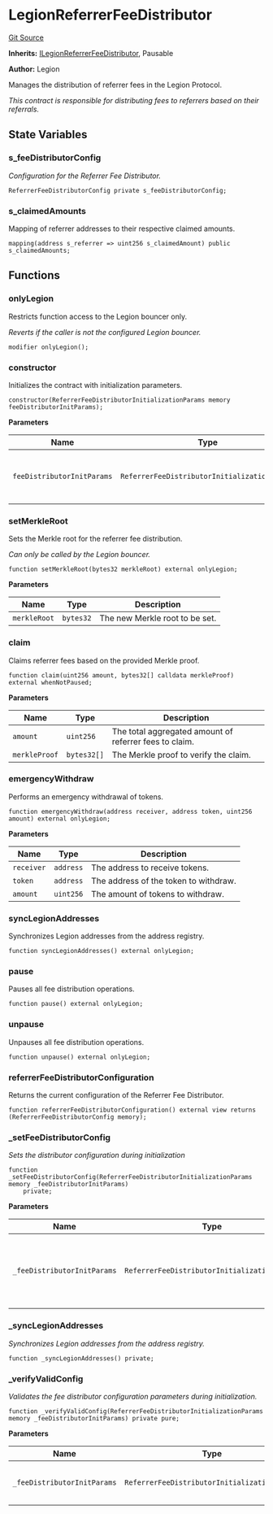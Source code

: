 # LegionReferrerFeeDistributor
[Git Source](https://github.com/Legion-Team/legion-protocol-contracts/blob/85d479ea08d148a380138b535ed11768adee16de/src/distribution/LegionReferrerFeeDistributor.sol)

**Inherits:**
[ILegionReferrerFeeDistributor](/src/interfaces/distribution/ILegionReferrerFeeDistributor.sol/interface.ILegionReferrerFeeDistributor.md), Pausable

**Author:**
Legion

Manages the distribution of referrer fees in the Legion Protocol.

*This contract is responsible for distributing fees to referrers based on their referrals.*


## State Variables
### s_feeDistributorConfig
*Configuration for the Referrer Fee Distributor.*


```solidity
ReferrerFeeDistributorConfig private s_feeDistributorConfig;
```


### s_claimedAmounts
Mapping of referrer addresses to their respective claimed amounts.


```solidity
mapping(address s_referrer => uint256 s_claimedAmount) public s_claimedAmounts;
```


## Functions
### onlyLegion

Restricts function access to the Legion bouncer only.

*Reverts if the caller is not the configured Legion bouncer.*


```solidity
modifier onlyLegion();
```

### constructor

Initializes the contract with initialization parameters.


```solidity
constructor(ReferrerFeeDistributorInitializationParams memory feeDistributorInitParams);
```
**Parameters**

|Name|Type|Description|
|----|----|-----------|
|`feeDistributorInitParams`|`ReferrerFeeDistributorInitializationParams`|The initialization parameters for the fee distributor.|


### setMerkleRoot

Sets the Merkle root for the referrer fee distribution.

*Can only be called by the Legion bouncer.*


```solidity
function setMerkleRoot(bytes32 merkleRoot) external onlyLegion;
```
**Parameters**

|Name|Type|Description|
|----|----|-----------|
|`merkleRoot`|`bytes32`|The new Merkle root to be set.|


### claim

Claims referrer fees based on the provided Merkle proof.


```solidity
function claim(uint256 amount, bytes32[] calldata merkleProof) external whenNotPaused;
```
**Parameters**

|Name|Type|Description|
|----|----|-----------|
|`amount`|`uint256`|The total aggregated amount of referrer fees to claim.|
|`merkleProof`|`bytes32[]`|The Merkle proof to verify the claim.|


### emergencyWithdraw

Performs an emergency withdrawal of tokens.


```solidity
function emergencyWithdraw(address receiver, address token, uint256 amount) external onlyLegion;
```
**Parameters**

|Name|Type|Description|
|----|----|-----------|
|`receiver`|`address`|The address to receive tokens.|
|`token`|`address`|The address of the token to withdraw.|
|`amount`|`uint256`|The amount of tokens to withdraw.|


### syncLegionAddresses

Synchronizes Legion addresses from the address registry.


```solidity
function syncLegionAddresses() external onlyLegion;
```

### pause

Pauses all fee distribution operations.


```solidity
function pause() external onlyLegion;
```

### unpause

Unpauses all fee distribution operations.


```solidity
function unpause() external onlyLegion;
```

### referrerFeeDistributorConfiguration

Returns the current configuration of the Referrer Fee Distributor.


```solidity
function referrerFeeDistributorConfiguration() external view returns (ReferrerFeeDistributorConfig memory);
```

### _setFeeDistributorConfig

*Sets the distributor configuration during initialization*


```solidity
function _setFeeDistributorConfig(ReferrerFeeDistributorInitializationParams memory _feeDistributorInitParams)
    private;
```
**Parameters**

|Name|Type|Description|
|----|----|-----------|
|`_feeDistributorInitParams`|`ReferrerFeeDistributorInitializationParams`|The initialization parameters to configure the distributor.|


### _syncLegionAddresses

*Synchronizes Legion addresses from the address registry.*


```solidity
function _syncLegionAddresses() private;
```

### _verifyValidConfig

*Validates the fee distributor configuration parameters during initialization.*


```solidity
function _verifyValidConfig(ReferrerFeeDistributorInitializationParams memory _feeDistributorInitParams) private pure;
```
**Parameters**

|Name|Type|Description|
|----|----|-----------|
|`_feeDistributorInitParams`|`ReferrerFeeDistributorInitializationParams`|The initialization parameters to validate.|


